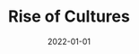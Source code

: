 ---
date: 2022-01-01
year: 2022
title: Rise of Cultures
customer: Inno Games
image: "/assets/images/roc.jpg"
description: This is a civilisation building game
projectLink: https://play.google.com/store/apps/details?id=com.innogames.riseofcultures&hl=de
---